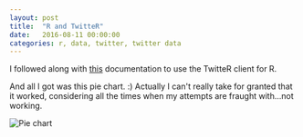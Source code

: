 ```yaml
---
layout: post
title:  "R and TwitteR"
date:   2016-08-11 00:00:00
categories: r, data, twitter, twitter data
---
```


I followed along with [this](http://geoffjentry.hexdump.org/twitteR.pdf) documentation to use the TwitteR client for R. 

And all I got was this pie chart. :) Actually I can't really take for granted that it worked, considering all the times when my attempts are fraught with...not working.

![Pie chart](https://khasachi.com/images/Rplot.png)


